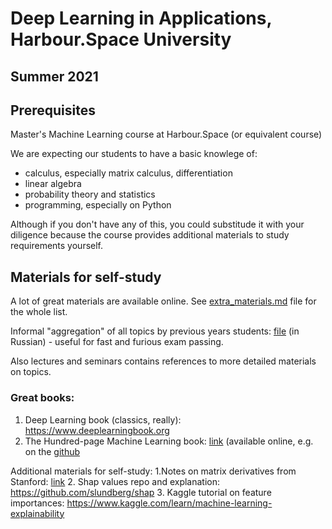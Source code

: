 # Deep Learning in Applications, Harbour.Space University
## Summer 2021

## Prerequisites

Master's Machine Learning course at Harbour.Space (or equivalent course)

We are expecting our students to have a basic knowlege of:
* calculus, especially matrix calculus, differentiation
* linear algebra
* probability theory and statistics
* programming, especially on Python

Although if you don't have any of this, you could substitude it with your diligence because the course provides additional materials to study requirements yourself.

## Materials for self-study

A lot of great materials are available online. See [extra_materials.md](https://github.com/girafe-ai/ml-mipt/blob/master/extra_materials.md) file for the whole list.

Informal "aggregation" of all topics by previous years students: [file](https://github.com/girafe-ai/ml-mipt/blob/master/ML_informal_notes.pdf) (in Russian) - useful for fast and furious exam passing.

Also lectures and seminars contains references to more detailed materials on topics.


### Great books:
1. Deep Learning book (classics, really): https://www.deeplearningbook.org
2. The Hundred-page Machine Learning book: [link](http://themlbook.com) (available online, e.g. on the [github](https://github.com/ZakiaSalod/The-Hundred-Page-Machine-Learning-Book)


Additional materials for self-study:
1.Notes on matrix derivatives from Stanford: [link]( http://cs231n.stanford.edu/handouts/derivatives.pdf)
2. Shap values repo and explanation: https://github.com/slundberg/shap
3. Kaggle tutorial on feature importances: https://www.kaggle.com/learn/machine-learning-explainability
